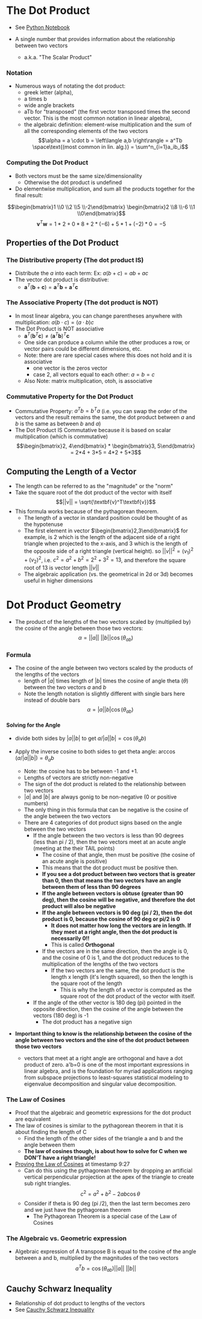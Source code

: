 # The Dot Product

- See [Python Notebook](./dotproduct.ipynb)

- A single number that provides information about the relationship between two vectors
  - a.k.a. "The Scalar Product"

### Notation

- Numerous ways of notating the dot product:
  - greek letter (alpha),
  - a times b
  - wide angle brackets
  - aTb for "transposed" (the first vector transposed times the second vector. This is the most common notation in linear algebra),
  - the algebraic definition: element-wise multiplication and the sum of all the corresponding elements of the two vectors
    $$\alpha = a \cdot b = \left\langle a,b \right\rangle = a^Tb \space\text{(most common in lin. alg.)} = \sum^n_{i=1}a_ib_i$$

### Computing the Dot Product

- Both vectors must be the same size/dimensionality
  - Otherwise the dot product is undefined
- Do elementwise multiplication, and sum all the products together for the final result:

$$\begin{bmatrix}1 \\0 \\2 \\5 \\-2\end{bmatrix} \begin{bmatrix}2 \\8 \\-6 \\1 \\0\end{bmatrix}$$
$$\textbf{v}^T\textbf{w} = 1 * 2 + 0 * 8 + 2 * (-6) + 5 * 1 + (-2) * 0 = -5$$

## Properties of the Dot Product

### The Distributive property (The dot product IS)

- Distribute the $a$ into each term:
  Ex: $a(b+c) = ab + ac$
- The vector dot product is distributive:
  - $\textbf{a}^T(\textbf{b}+\textbf{c}) = \textbf{a}^T\textbf{b} + \textbf{a}^T\textbf{c}$

### The Associative Property (The dot product is NOT)

- In most linear algebra, you can change parentheses anywhere with multiplication: $a(b\cdot c) = (a \cdot b)c$
- The Dot Product is NOT associative
  - $\textbf{a}^T(\textbf{b}^T\textbf{c}) \neq (\textbf{a}^T\textbf{b})^T\textbf{c}$
  - One side can produce a column while the other produces a row, or vector pairs could be different dimensions, etc.
  - Note: there are rare special cases where this does not hold and it is associative
    - one vector is the zeros vector
    - case 2, all vectors equal to each other: $a = b = c$
  - Also Note: matrix multiplication, otoh, is associative

### Commutative Property for the Dot Product

- Commutative Property: $a^Tb = b^Ta$ (i.e. you can swap the order of the vectors and the result remains the same, the dot product between $a$ and $b$ is the same as between $b$ and $a$)
- The Dot Product IS Commutative because it is based on scalar multiplication (which is commutative)
  $$\begin{bmatrix}2, 4\end{bmatrix} * \begin{bmatrix}3, 5\end{bmatrix} = 2*4 + 3*5 = 4*2 + 5*3$$

## Computing the Length of a Vector

- The length can be referred to as the "magnitude" or the "norm"
- Take the square root of the dot product of the vector with itself
  $$||v|| = \sqrt{\textbf{v}^T\textbf{v}}$$
- This formula works because of the pythagorean theorem.
  - The length of a vector in standard position could be thought of as the hypotenuse
  - The first element in vector $\begin{bmatrix}2,3\end{bmatrix}$ for example, is 2 which is the length of the adjacent side of a right triangle when projected to the x-axis, and 3 which is the length of the opposite side of a right triangle (vertical height). so $||v||^2 = (v_1)^2 + (v_2)^2$, i.e. $c^2 = a^2 + b^2 = 2^2 + 3^2 = 13$, and therefore the square root of 13 is vector length $||v||$
  - The algebraic application (vs. the geometrical in 2d or 3d) becomes useful in higher dimensions

# Dot Product Geometry

- The product of the lengths of the two vectors scaled by (multiplied by) the cosine of the angle between those two vectors:
  $$\alpha = ||a|| \ ||b||\cos{(\theta_{ab})}$$

### Formula

- The cosine of the angle between two vectors scaled by the products of the lengths of the vectors
  - length of $|a|$ times length of $|b|$ times the cosine of angle theta ($\theta$) between the two vectors $a$ and $b$
  - Note the length notation is slightly different with single bars here instead of double bars
    $$\alpha = |a||b|\cos{(\theta_{ab})}$$

#### Solving for the Angle

- divide both sides by $|a||b|$ to get $a / |a||b| = \cos{(\theta_ab)}$
- Apply the inverse cosine to both sides to get theta angle: $\arccos{(a/|a||b|)} = \theta_ab$

  - Note: the cosine has to be between -1 and +1.
  - Lengths of vectors are strictly non-negative
  - The sign of the dot product is related to the relationship between two vectors
  - $|a|$ and $|b|$ are always gonig to be non-negative (0 or positive numbers)
  - The only thing in this formula that can be negative is the cosine of the angle between the two vectors
  - There are 4 categories of dot product signs based on the angle between the two vectors
    - If the angle between the two vectors is less than 90 degrees (less than pi / 2), then the two vectors meet at an acute angle (meeting at the their TAIL points)
      - The cosine of that angle, then must be positive (the cosine of an acute angle is positive)
      - This means that the dot product must be positive then.
      - **If you see a dot product between two vectors that is greater than 0, then that means the two vectors have an angle between them of less than 90 degrees**
      - **If the angle between vectors is obtuse (greater than 90 deg), then the cosine will be negative, and therefore the dot product will also be negative**
      - **If the angle between vectors is 90 deg (pi / 2), then the dot product is 0, because the cosine of 90 deg or pi/2 is 0**
        - **It does not matter how long the vectors are in length. If they meet at a right angle, then the dot product is necessarily 0!!**
        - This is called **Orthogonal**
      - If the vectors are in the same direction, then the angle is 0, and the cosine of 0 is 1, and the dot product reduces to the multiplication of the lengths of the two vectors
        - If the two vectors are the same, the dot product is the length x length (it's length squared), so then the length is the square root of the length
          - This is why the length of a vector is computed as the square root of the dot product of the vector with itself.
    - If the angle of the other vector is 180 deg (pi) pointed in the opposite direction, then the cosine of the angle between the vectors (180 deg) is -1
      - The dot product has a negative sign

- **Important thing to know is the relationship between the cosine of the angle between two vectors and the sine of the dot product between those two vectors**
  - vectors that meet at a right angle are orthogonal and have a dot product of zero. a'b=0 is one of the most important expressions in linear algebra, and is the foundation for myriad applications ranging from subspace projections to least-squares statistical modeling to eigenvalue decomposition and singular value decomposition.

### The Law of Cosines

- Proof that the algebraic and geometric expressions for the dot product are equivalent
- The law of cosines is similar to the pythagorean theorem in that it is about finding the length of C
  - Find the length of the other sides of the triangle a and b and the angle between them
  - **The law of cosines though, is about how to solve for C when we DON'T have a right triangle!**
- [Proving the Law of Cosines](https://www.udemy.com/course/linear-algebra-theory-and-implementation/learn/lecture/10500394) at timestamp 9:27
  - Can do this using the pythagorean theorem by dropping an artificial vertical perpendicular projection at the apex of the triangle to create sub right triangles.
    $$c^2 = a^2 + b^2 - 2ab\cos \theta$$
  - Consider if theta is 90 deg (pi /2), then the last term becomes zero and we just have the pythagorean theorem
    - The Pythagorean Theorem is a special case of the Law of Cosines

### The Algebraic vs. Geometric expression

- Algebraic expression of A transpose B is equal to the cosine of the angle between a and b, multiplied by the magnitudes of the two vectors
  $$a^Tb = \cos{(\theta_{ab})}||a|| \ ||b||$$

## Cauchy Schwarz Inequality

- Relationship of dot product to lengths of the vectors
- See [Cauchy Schwarz Inequality](./CauchySchwarz.md)
